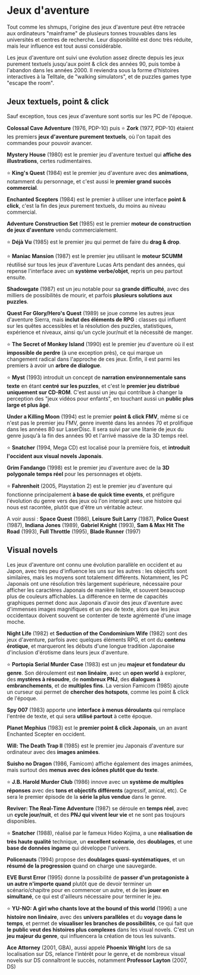 # Jeux d'aventure

Tout comme les shmups, l'origine des jeux d'aventure peut être retracée aux ordinateurs "mainframe" de plusieurs tonnes trouvables dans les universités et centres de recherche. Leur disponibilité est donc très réduite, mais leur influence est tout aussi considérable.

Les jeux d'aventure ont suivi une évolution assez directe depuis les jeux purement textuels jusqu'aux point & click des années 90, puis tombe à l'abandon dans les années 2000. Il reviendra sous la forme d'histoires interactives à la Telltale, de "walking simulators", et de puzzles games type "escape the room".

## Jeux textuels, point & click

Sauf exception, tous ces jeux d'aventure sont sortis sur les PC de l'époque.

**Colossal Cave Adventure** (1976, PDP-10) puis :star: **Zork** (1977, PDP-10) étaient les premiers **jeux d'aventure purement textuels**, où l'on tapait des commandes pour pouvoir avancer.

**Mystery House** (1980) est le premier jeu d'aventure textuel qui **affiche des illustrations**, certes rudimentaires.

:star: **King's Quest** (1984) est le premier jeu d'aventure avec des **animations**, notamment du personnage, et c'est aussi le **premier grand succès commercial**.

**Enchanted Scepters** (1984) est le premier à utiliser une interface **point & click**, c'est la fin des jeux purement textuels, du moins au niveau commercial.

**Adventure Construction Set** (1985) est le premier **moteur de construction de jeux d'aventure** vendu commercialement.

:star: **Déjà Vu** (1985) est le premier jeu qui permet de faire du **drag & drop**.

:star: **Maniac Mansion** (1987) est le premier jeu utilisant le **moteur SCUMM** réutilisé sur tous les jeux d'aventure Lucas Arts pendant des années, qui repense l'interface avec un **système verbe/objet**, repris un peu partout ensuite.

**Shadowgate** (1987) est un jeu notable pour sa **grande difficulté**, avec des milliers de possibilités de mourir, et parfois **plusieurs solutions aux puzzles**.

**Quest For Glory/Hero's Quest** (1989) se joue comme les autres jeux d'aventure Sierra, mais **inclut des éléments de RPG** : classes qui influent sur les quêtes accessibles et la résolution des puzzles, statistiques, expérience et niveaux, ainsi qu'un cycle jour/nuit et la nécessité de manger.

:star: **The Secret of Monkey Island** (1990) est le premier jeu d'aventure où il est **impossible de perdre** (à une exception près), ce qui marque un changement radical dans l'approche de ces jeux. Enfin, il est parmi les premiers à avoir un **arbre de dialogue**.

:star: **Myst** (1993) introduit un concept de **narration environnementale sans texte** en étant **centré sur les puzzles**, et c'est le **premier jeu distribué uniquement sur CD-ROM**. C'est aussi un jeu qui contribue à changer la perception des "jeux vidéos pour enfants", en touchant aussi un **public plus large et plus âgé**.

**Under a Killing Moon** (1994) est le premier **point & click FMV**, même si ce n'est pas le premier jeu FMV, genre inventé dans les années 70 et prolifique dans les années 80 sur LaserDisc. Il sera suivi par une litanie de jeux du genre jusqu'à la fin des années 90 et l'arrivé massive de la 3D temps réel.

:star: **Snatcher** (1994, Mega CD) est localisé pour la première fois, et **introduit l'occident aux visual novels Japonais**.

**Grim Fandango** (1998) est le premier jeu d'aventure avec de la **3D polygonale temps réel** pour les personnages et objets.

:star: **Fahrenheit** (2005, Playstation 2) est le premier jeu d'aventure qui fonctionne principalement **à base de quick time events**, et préfigure l'évolution du genre vers des jeux où l'on interagit avec une histoire qui nous est racontée, plutôt que d'être un véritable acteur.

A voir aussi : **Space Quest** (1986), **Leisure Suit Larry** (1987), **Police Quest** (1987), **Indiana Jones** (1989), **Gabriel Knight** (1993), **Sam & Max Hit The Road** (1993), **Full Throttle** (1995), **Blade Runner** (1997)

## Visual novels

Les jeux d'aventure ont connu une évolution parallèle en occident et au Japon, avec très peu d'influence les uns sur les autres : les objectifs sont similaires, mais les moyens sont totalement différents. Notamment, les PC Japonais ont une résolution très largement supérieure, nécessaire pour afficher les caractères Japonais de manière lisible, et souvent beaucoup plus de couleurs affichables. La différence en terme de capacités graphiques permet donc aux Japonais d'avoir des jeux d'aventure avec d'immenses images magnifiques et un peu de texte, alors que les jeux occidentaux doivent souvent se contenter de texte agrémenté d'une image moche.

**Night Life** (1982) et **Seduction of the Condominium Wife** (1982) sont des jeux d'aventure, parfois avec quelques éléments RPG, et ont du **contenu érotique**, et marqueront les débuts d'une longue tradition Japonaise d'inclusion d'érotisme dans leurs jeux d'aventure.

:star: **Portopia Serial Murder Case** (1983) est un jeu **majeur et fondateur du genre**. Son déroulement est **non linéaire**, avec un **open world** à explorer, des **mystères à résoudre**, de **nombreux PNJ**, des **dialogues à embranchements**, et de **multiples fins**. La version Famicom (1985) ajoute un curseur qui permet de **chercher des hotspots**, comme les point & click de l'époque.

**Spy 007** (1983) apporte une **interface à menus déroulants** qui remplace l'entrée de texte, et qui sera **utilisé partout** à cette époque.

**Planet Mephius** (1983) est le **premier point & click Japonais**, un an avant Enchanted Scepter en occident.

**Will: The Death Trap II** (1985) est le premier jeu Japonais d'aventure sur ordinateur avec des **images animées**.

**Suisho no Dragon** (1986, Famicom) affiche également des images animées, mais surtout des **menus avec des icônes plutôt que du texte**.

:star: **J.B. Harold Murder Club** (1986) innove avec un **système de multiples réponses** avec des **tons et objectifs différents** (agressif, amical, etc). Ce sera le premier épisode de la **série la plus vendue** dans le genre.

**Reviver: The Real-Time Adventure** (1987) se déroule en **temps réel**, avec un **cycle jour/nuit**, et des **PNJ qui vivent leur vie** et ne sont pas toujours disponibles.

:star: **Snatcher** (1988), réalisé par le fameux Hideo Kojima, a une **réalisation de très haute qualité** technique, un **excellent scénario**, des **doublages**, et une **base de données ingame** qui développe l'univers.

**Policenauts** (1994) propose des **doublages quasi-systématiques**, et un **résumé de la progression** quand on charge une sauvegarde.

**EVE Burst Error** (1995) donne la possibilité de **passer d'un protagoniste à un autre n'importe quand** plutôt que de devoir terminer un scénario/chapitre pour en commencer un autre, et de les **jouer en simultané**, ce qui est d'ailleurs nécessaire pour terminer le jeu.

:star: **YU-NO: A girl who chants love at the bound of this world** (1996) a une **histoire non linéaire**, avec des **univers parallèles** et du **voyage dans le temps**, et permet de **visualiser les branches de possibilités**, ce qui fait que **le public veut des histoires plus complexes** dans les visual novels. C'est un **jeu majeur du genre**, qui influencera la création de tous les suivants.

**Ace Attorney** (2001, GBA), aussi appelé **Phoenix Wright** lors de sa localisation sur DS, relance l'intérêt pour le genre, et de nombreux visual novels sur DS connaîtront le succès, notamment **Professor Layton** (2007, DS)
